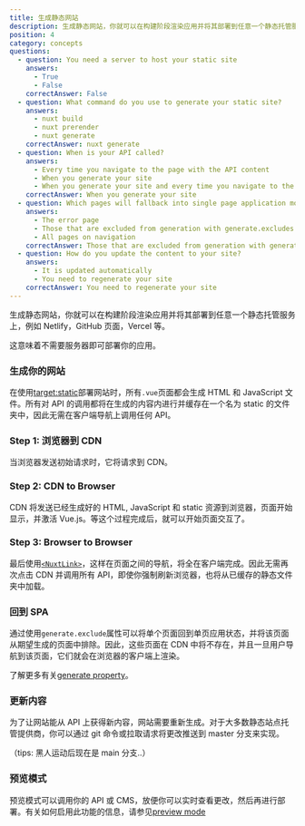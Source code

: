 ```yaml
---
title: 生成静态网站
description: 生成静态网站，你就可以在构建阶段渲染应用并将其部署到任意一个静态托管服务上，例如Netlify，GitHub页面，Vercel等。
position: 4
category: concepts
questions:
  - question: You need a server to host your static site
    answers:
      - True
      - False
    correctAnswer: False
  - question: What command do you use to generate your static site?
    answers:
      - nuxt build
      - nuxt prerender
      - nuxt generate
    correctAnswer: nuxt generate
  - question: When is your API called?
    answers:
      - Every time you navigate to the page with the API content
      - When you generate your site
      - When you generate your site and every time you navigate to the page with the API content
    correctAnswer: When you generate your site
  - question: Which pages will fallback into single page application mode?
    answers:
      - The error page
      - Those that are excluded from generation with generate.excludes
      - All pages on navigation
    correctAnswer: Those that are excluded from generation with generate.excludes
  - question: How do you update the content to your site?
    answers:
      - It is updated automatically
      - You need to regenerate your site
    correctAnswer: You need to regenerate your site
---
```


生成静态网站，你就可以在构建阶段渲染应用并将其部署到任意一个静态托管服务上，例如 Netlify，GitHub 页面，Vercel 等。

这意味着不需要服务器即可部署你的应用。

### 生成你的网站

在使用[target:static](/docs/2.x/features/deployment-targets#static-hosting)部署网站时，所有`.vue`页面都会生成 HTML 和 JavaScript 文件。所有对 API 的调用都将在生成的内容内进行并缓存在一个名为 static 的文件夹中，因此无需在客户端导航上调用任何 API。

### Step 1: 浏览器到 CDN

当浏览器发送初始请求时，它将请求到 CDN。

### Step 2: CDN to Browser

CDN 将发送已经生成好的 HTML, JavaScript 和 static 资源到浏览器，页面开始显示，并激活 Vue.js。等这个过程完成后，就可以开始页面交互了。

### Step 3: Browser to Browser

最后使用[`<NuxtLink>`](/docs/2.x/features/nuxt-components#the-nuxtlink-component)，这样在页面之间的导航，将全在客户端完成。因此无需再次点击 CDN 并调用所有 API，即使你强制刷新浏览器，也将从已缓存的静态文件夹中加载。

### 回到 SPA

通过使用`generate.exclude`属性可以将单个页面回到单页应用状态，并将该页面从期望生成的页面中排除。因此，这些页面在 CDN 中将不存在，并且一旦用户导航到该页面，它们就会在浏览器的客户端上渲染。

<base-alert type="next">

了解更多有关[generate property](/docs/2.x/configuration-glossary/configuration-generate#exclude)。

</base-alert>

### 更新内容

为了让网站能从 API 上获得新内容，网站需要重新生成。对于大多数静态站点托管提供商，你可以通过 git 命令或拉取请求将更改推送到 master 分支来实现。

（tips: 黑人运动后现在是 main 分支..）

### 预览模式

预览模式可以调用你的 API 或 CMS，放便你可以实时查看更改，然后再进行部署。有关如何启用此功能的信息，请参见[preview mode](/docs/2.x/features/live-preview)

<quiz :questions="questions"></quiz>

